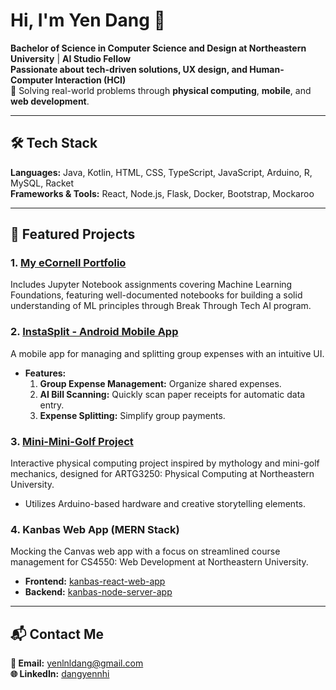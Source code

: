 # Hi, I'm Yen Dang 👋  
**Bachelor of Science in Computer Science and Design at Northeastern University** | **AI Studio Fellow**  
**Passionate about tech-driven solutions, UX design, and Human-Computer Interaction (HCI)**  
🌟 Solving real-world problems through **physical computing**, **mobile**, and **web development**.

---

## 🛠️ Tech Stack
**Languages:** Java, Kotlin, HTML, CSS, TypeScript, JavaScript, Arduino, R, MySQL, Racket  
**Frameworks & Tools:** React, Node.js, Flask, Docker, Bootstrap, Mockaroo  

---

## 🌟 Featured Projects  
### 1. [My eCornell Portfolio](https://github.com/yenndang/My-eCornell-Portfolio)  
Includes Jupyter Notebook assignments covering Machine Learning Foundations, featuring well-documented notebooks for building a solid understanding of ML principles through Break Through Tech AI program.  

### 2. [InstaSplit - Android Mobile App](https://github.com/ntietje1/InstaSplit)  
A mobile app for managing and splitting group expenses with an intuitive UI.  
- **Features:**  
  1. **Group Expense Management:** Organize shared expenses.  
  2. **AI Bill Scanning:** Quickly scan paper receipts for automatic data entry.  
  3. **Expense Splitting:** Simplify group payments.  

### 3. [Mini-Mini-Golf Project](https://github.com/yenndang/Mini-Mini-Golf-Project)  
Interactive physical computing project inspired by mythology and mini-golf mechanics, designed for ARTG3250: Physical Computing at Northeastern University.  
- Utilizes Arduino-based hardware and creative storytelling elements.  

### 4. Kanbas Web App (MERN Stack)  
Mocking the Canvas web app with a focus on streamlined course management for CS4550: Web Development at Northeastern University.  
- **Frontend:** [kanbas-react-web-app](https://github.com/yenndang/kanbas-react-web-app)  
- **Backend:** [kanbas-node-server-app](https://github.com/yenndang/kanbas-node-server-app)  

---

## 📬 Contact Me  
**📧 Email:** [yenlnldang@gmail.com](mailto:yenlnldang@gmail.com)  
**🌐 LinkedIn:** [dangyennhi](https://LinkedIn.com/in/dangyennhi)
